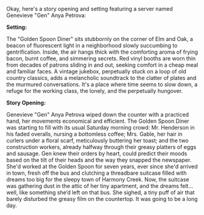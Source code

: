 Okay, here's a story opening and setting featuring a server named Genevieve "Gen" Anya Petrova:

**Setting:**

The "Golden Spoon Diner" sits stubbornly on the corner of Elm and Oak, a beacon of fluorescent light in a neighborhood slowly succumbing to gentrification. Inside, the air hangs thick with the comforting aroma of frying bacon, burnt coffee, and simmering secrets. Red vinyl booths are worn thin from decades of patrons sliding in and out, seeking comfort in a cheap meal and familiar faces. A vintage jukebox, perpetually stuck on a loop of old country classics, adds a melancholic soundtrack to the clatter of plates and the murmured conversations. It's a place where time seems to slow down, a refuge for the working class, the lonely, and the perpetually hungover.

**Story Opening:**

Genevieve "Gen" Anya Petrova wiped down the counter with a practiced hand, her movements economical and efficient. The Golden Spoon Diner was starting to fill with its usual Saturday morning crowd: Mr. Henderson in his faded overalls, nursing a bottomless coffee; Mrs. Gable, her hair in curlers under a floral scarf, meticulously buttering her toast; and the two construction workers, already halfway through their greasy platters of eggs and sausage. Gen knew their orders by heart, could predict their moods based on the tilt of their heads and the way they snapped the newspaper. She'd worked at the Golden Spoon for seven years, ever since she'd arrived in town, fresh off the bus and clutching a threadbare suitcase filled with dreams too big for the sleepy town of Harmony Creek. Now, the suitcase was gathering dust in the attic of her tiny apartment, and the dreams felt…well, like something she’d left on that bus. She sighed, a tiny puff of air that barely disturbed the greasy film on the countertop. It was going to be a long day.
